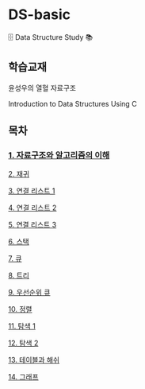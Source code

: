 # DS-basic
🗄 Data Structure Study 📚

##  학습교재

윤성우의 열혈 자료구조

Introduction to Data Structures Using C

## 목차

### [1. 자료구조와 알고리즘의 이해]()

[2. 재귀]()

[3. 연결 리스트 1]()

[4. 연결 리스트 2]()

[5. 연결 리스트 3]()

[6. 스택]()

[7. 큐]()

[8. 트리]()

[9. 우선순위 큐]()

[10. 정렬]()

[11. 탐색 1]()

[12. 탐색 2]()

[13. 테이블과 해쉬]()

[14. 그래프]()